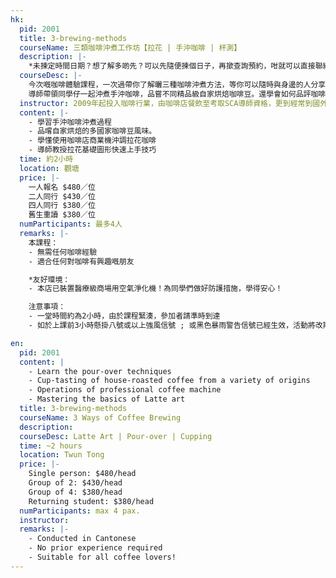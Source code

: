 ```yaml
---
hk:
  pid: 2001
  title: 3-brewing-methods
  courseName: 三類咖啡沖煮工作坊【拉花 | 手沖咖啡 | 杯測】
  description: |-
    *未揀定時間日期？想了解多啲先？可以先隨便揀個日子，再撳查詢預約，咁就可以直接聯絡導師了解多啲先再決定啦！
  courseDesc: |-
    今次嘅咖啡體驗課程，一次過帶你了解曬三種咖啡沖煮方法，等你可以隨時與身邊的人分享好咖啡！課程主要會學習到手沖咖啡、咖啡拉花、及咖啡杯測。
    導師帶領同學仔一起沖煮手沖咖啡，品嘗不同精品級自家烘焙咖啡豆。還學會如何品評咖啡的風味，從而學識沖好一杯好咖啡。而咖啡拉花部分就可以學識製作利用牛奶及奶泡，係咖啡上拉出各種獨特精緻的咖啡圖案，將一杯普通嘅咖啡瞬間變成令人驚豔的藝術品！而最後嘅咖啡杯測，你可以學到品嚐咖啡風味的杯測方法，一次過品嚐多款國家咖啡豆風味。
  instructor: 2009年起投入咖啡行業，由咖啡店餐飲至考取SCA導師資格，更到經常到國外做考察深入研究咖啡，喜歡把咖啡知識分享給家。曾為大小企業、學校、機構、各大媒體分享咖啡知識。十年以上經驗，萬勿錯過這不一樣的咖啡體驗！
  content: |-
    - 學習手沖咖啡沖煮過程
    - 品嚐自家烘焙的多國家咖啡豆風味。
    - 學懂使用咖啡店商業機沖調拉花咖啡
    - 導師教授拉花基礎圖形快速上手技巧
  time: 約2小時
  location: 觀塘
  price: |-
    一人報名 $480／位
    二人同行 $430／位
    四人同行 $380／位
    舊生重讀 $380／位
  numParticipants: 最多4人
  remarks: |-
    本課程：
    - 無需任何咖啡經驗
    - 適合任何對咖啡有興趣嘅朋友

    *友好環境：
    - 本店已裝置醫療級商場用空氣淨化機！為同學們做好防護措施，學得安心！

    注意事項：
    - 一堂時間約為2小時，由於課程緊湊，參加者請準時到達
    - 如於上課前3小時懸掛八號或以上強風信號 ; 或黑色暴雨警告信號已經生效，活動將改期

en:
  pid: 2001
  content: |
    - Learn the pour-over techniques
    - Cup-tasting of house-roasted coffee from a variety of origins
    - Operations of professional coffee machine
    - Mastering the basics of Latte art
  title: 3-brewing-methods
  courseName: 3 Ways of Coffee Brewing
  description:
  courseDesc: Latte Art | Pour-over | Cupping
  time: ~2 hours
  location: Twun Tong
  price: |-
    Single person: $480/head
    Group of 2: $430/head
    Group of 4: $380/head
    Returning student: $380/head
  numParticipants: max 4 pax.
  instructor:
  remarks: |-
    - Conducted in Cantonese
    - No prior experience required
    - Suitable for all coffee lovers!
---
```

